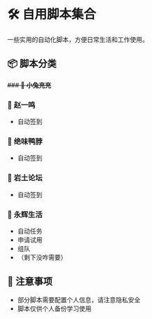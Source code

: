 # 🛠️ 自用脚本集合

一些实用的自动化脚本，方便日常生活和工作使用。

## 📦 脚本分类

~~### 🐇 **小兔充充**~~
### 🦆 **赵一鸣**
- 自动签到
### 🦆 **绝味鸭脖**
- 自动签到
### 🦆 **岩土论坛**
- 自动签到
### 🦆 **永辉生活**
- 自动任务
- 申请试用
- 组队
- （剩下没咋需要）
## 📝 注意事项
- 部分脚本需要配置个人信息，请注意隐私安全
- 脚本仅供个人备份学习使用
